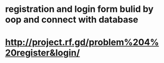 # registration and login form bulid by oop and connect with database
# http://project.rf.gd/problem%204%20register&login/